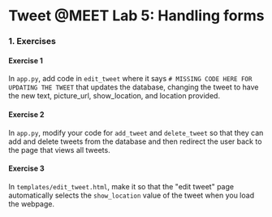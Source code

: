 # Tweet @MEET Lab 5: Handling forms

### 1. Exercises

#### Exercise 1

In `app.py`, add code in `edit_tweet` where it says `# MISSING CODE HERE FOR UPDATING THE TWEET` that updates the database, changing the tweet to have the new text, picture_url, show_location, and location provided.

#### Exercise 2

In `app.py`, modify your code for `add_tweet` and `delete_tweet` so that they can add and delete tweets from the database and then redirect the user back to the page that views all tweets.

#### Exercise 3

In `templates/edit_tweet.html`, make it so that the "edit tweet" page automatically selects the `show_location` value of the tweet when you load the webpage.
